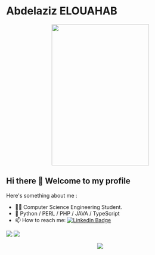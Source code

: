 # Abdelaziz ELOUAHAB
<p align="center"><img src="https://www.pinclipart.com/picdir/big/533-5333406_vector-free-stock-ray-kon-wiki-fandom-powered.png" width="261" height="378" /> </p>

## Hi there 👋  Welcome to my profile

Here's something about me :

- 💁‍♀️ Computer Science Engineering Student. 
- 💙 Python / PERL / PHP / JAVA / TypeScript
- 📫 How to reach me: [![Linkedin Badge](https://img.shields.io/badge/-LinkedIn-blue?style=flat-square&logo=Linkedin&logoColor=white&link=https://www.linkedin.com/in/gaurav-kumar-yadav/)](https://www.linkedin.com/in/abdelazizelouahab/)


<img src="https://github-readme-stats.vercel.app/api/top-langs/?username=MrAbdelaziz&theme=dracula&title_color=07ddf4&text_color=fff"/>
<img src="https://github-readme-stats.vercel.app/api?username=MrAbdelaziz&show_icons=true&bg_color=30,282a36,282a36&title_color=07ddf4&text_color=fff&icon_color=07ddf4">

<p align="center">
<img src="https://visitor-badge.laobi.icu/badge?page_id=MrAbdelaziz" id="counter">
</p>
